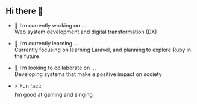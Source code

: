 ## Hi there 👋

- 🔭 I’m currently working on ...  
  Web system development and digital transformation (DX)

- 🌱 I’m currently learning ...  
  Currently focusing on learning Laravel, and planning to explore Ruby in the future

- 👯 I’m looking to collaborate on ...  
  Developing systems that make a positive impact on society

- ⚡ Fun fact:  
  I’m good at gaming and singing
